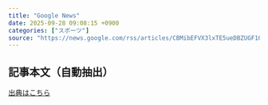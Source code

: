 ```yaml
---
title: "Google News"
date: 2025-09-28 09:08:15 +0900
categories: ["スポーツ"]
source: "https://news.google.com/rss/articles/CBMibEFVX3lxTE5ueDBZUGF1Q3hVU2pfcW43RDRySkM2RHlHYm9zUE1SbW1vV0RSbUcxdGppR2cyQXlGellXUk1YLUtZZjRLUWVGdEQwODVpODlYaGZvZ09ZR3BVTnV0a1Vqa1NiaFhxWWc2aG1Tdg?oc=5"
---
```


## 記事本文（自動抽出）
<body class="y0K44d EA71Tc" id="readabilityBody"></body>

[出典はこちら](https://news.google.com/rss/articles/CBMibEFVX3lxTE5ueDBZUGF1Q3hVU2pfcW43RDRySkM2RHlHYm9zUE1SbW1vV0RSbUcxdGppR2cyQXlGellXUk1YLUtZZjRLUWVGdEQwODVpODlYaGZvZ09ZR3BVTnV0a1Vqa1NiaFhxWWc2aG1Tdg?oc=5)
